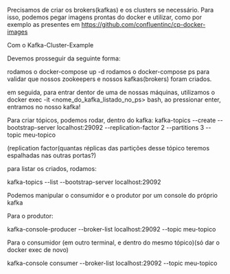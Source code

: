 Precisamos de criar os brokers(kafkas) e os clusters se necessário.
Para isso, podemos pegar imagens prontas do docker e utilizar, como por exemplo as presentes em https://github.com/confluentinc/cp-docker-images

Com o Kafka-Cluster-Example

Devemos prosseguir da seguinte forma:

rodamos o 
docker-compose up -d
rodamos o docker-compose ps para validar que nossos zookeepers e nossos kafkas(brokers) foram criados.

em seguida, para entrar dentor de uma de nossas máquinas, utilizamos o 
docker exec -it <nome_do_kafka_listado_no_ps> bash, ao pressionar enter, entramos no nosso kafka!

Para criar tópicos, podemos rodar, dentro do kafka:
kafka-topics --create --bootstrap-server localhost:29092 --replication-factor 2 --partitions 3 --topic meu-topico
 

(replication factor(quantas réplicas das partições desse tópico teremos espalhadas nas outras portas?)

para listar os criados, rodamos:

kafka-topics --list --bootstrap-server localhost:29092

Podemos manipular o consumidor e o produtor por um console do próprio kafka

Para o produtor:

kafka-console-producer --broker-list localhost:29092 --topic meu-topico

Para o consumidor (em outro terminal, e dentro do mesmo tópico)(só dar o docker exec de novo)

kafka-console consumer --broker-list localhost:29092 --topic meu-topico

